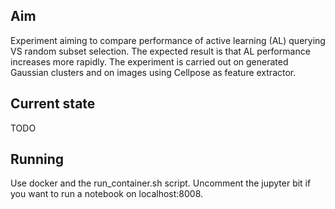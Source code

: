 
## Aim

Experiment aiming to compare performance of active learning (AL) querying VS random subset selection. The expected result is that AL performance increases more rapidly. The experiment is carried out on generated Gaussian clusters and on images using Cellpose as feature extractor.

## Current state

TODO

## Running

Use docker and the run\_container.sh script. Uncomment the jupyter bit if you want to run a notebook on localhost:8008.
